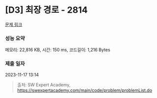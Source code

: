 # [D3] 최장 경로 - 2814 

[문제 링크](https://swexpertacademy.com/main/code/problem/problemDetail.do?contestProbId=AV7GOPPaAeMDFAXB) 

### 성능 요약

메모리: 22,816 KB, 시간: 150 ms, 코드길이: 1,216 Bytes

### 제출 일자

2023-11-17 13:14



> 출처: SW Expert Academy, https://swexpertacademy.com/main/code/problem/problemList.do